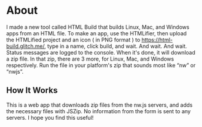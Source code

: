 About
============
I made a new tool called HTML Build that builds Linux, Mac, and Windows apps from an HTML file. To make an app, use the HTMLifier, then upload the HTMLified project and an icon ( in PNG format ) to https://html-build.glitch.me/, type in a name, click build, and wait. And wait. And wait. Status messages are logged to the console. When it's done, it will download a zip file. In that zip, there are 3 more, for Linux, Mac, and Windows respectively. Run the file in your platform's zip that sounds most like “nw” or “nwjs”.

How It Works
------------
This is a web app that downloads zip files from the nw.js servers, and adds the necessary files with JSZip. No information from the form is sent to any servers. I hope you find this useful!
